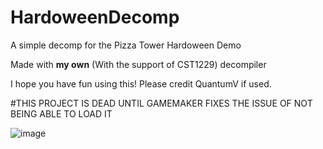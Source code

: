 # HardoweenDecomp
A simple decomp for the Pizza Tower Hardoween Demo

Made with **my own** (With the support of CST1229) decompiler

I hope you have fun using this! Please credit QuantumV if used.

#THIS PROJECT IS DEAD UNTIL GAMEMAKER FIXES THE ISSUE OF NOT BEING ABLE TO LOAD IT

![image](https://github.com/QuantumV2/HardoweenDecomp/assets/83087109/f58edf41-9119-4dc5-8894-17996890824d)
